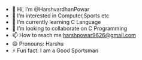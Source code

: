 - 👋 Hi, I’m @HarshvardhanPowar
- 👀 I’m interested in Computer,Sports etc
- 🌱 I’m currently learning C Language 
- 💞️ I’m looking to collaborate on C Programming
- 📫 How to reach me harshpowar9626@gmail.com
- 😄 Pronouns: Harshu 
- ⚡ Fun fact: I am a Good Sportsman 

<!---
HarshvardhanPowar/HarshvardhanPowar is a ✨ special ✨ repository because its `README.md` (this file) appears on your GitHub profile.
You can click the Preview link to take a look at your changes.
--->
